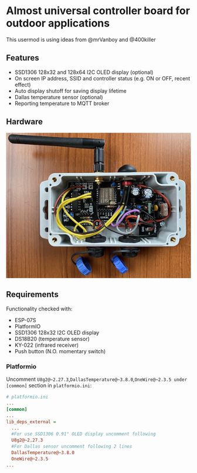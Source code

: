 # Almost universal controller board for outdoor applications
This usermod is using ideas from @mrVanboy and @400killer
## Features
- SSD1306 128x32 and 128x64 I2C OLED display (optional)
- On screen IP address, SSID and controller status (e.g. ON or OFF, recent effect)
- Auto display shutoff for saving display lifetime
- Dallas temperature sensor (optional)
- Reporting temperature to MQTT broker

## Hardware
![Hardware connection](assets/controller.jpg)

## Requirements
Functionality checked with:
- ESP-07S
- PlatformIO
- SSD1306 128x32 I2C OLED display
- DS18B20 (temperature sensor)
- KY-022 (infrared receiver)
- Push button (N.O. momentary switch)

### Platformio
Uncomment `U8g2@~2.27.3`,`DallasTemperature@~3.8.0`,`OneWire@~2.3.5 under` `[common]` section in `platformio.ini`:
```ini
# platformio.ini
...
[common]
...
lib_deps_external =
  ...
  #For use SSD1306 0.91" OLED display uncomment following
  U8g2@~2.27.3
  #For Dallas sensor uncomment following 2 lines
  DallasTemperature@~3.8.0
  OneWire@~2.3.5
...
```
